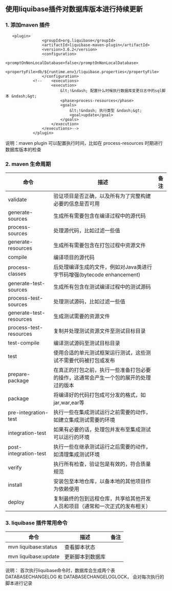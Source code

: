 ## 使用liquibase插件对数据库版本进行持续更新

### 1. 添加maven 插件
```
   <plugin>
                <groupId>org.liquibase</groupId>
                <artifactId>liquibase-maven-plugin</artifactId>
                <version>3.6.2</version>
                <configuration>
                    <promptOnNonLocalDatabase>false</promptOnNonLocalDatabase>
                    <propertyFile>db/${runtime.env}/liquibase.properties</propertyFile>
                </configuration>
            <!--    <executions>
                    <execution>
                        &lt;!&ndash; 配置什么时候执行数据库变更日志中的sql脚本 &ndash;&gt;
                        <phase>process-resources</phase>
                        <goals>
                            &lt;!&ndash; 执行类型 &ndash;&gt;
                            <goal>update</goal>
                        </goals>
                    </execution>
                </executions>-->
            </plugin>
```
说明：maven plugin 可以配置执行时间，比如在 process-resources 时期进行数据库版本的检查

### 2. maven 生命周期
命令|描述|备注
-----|-----|------
validate|验证项目是否正确，以及所有为了完整构建必要的信息是否可用|
generate-sources|生成所有需要包含在编译过程中的源代码|
process-sources|处理源代码，比如过滤一些值|
generate-resources|生成所有需要包含在打包过程中资源文件|
compile|编译项目的源代码|
process-classes|后处理编译生成的文件，例如对Java类进行字节码增强(bytecode enhancement)|
generate-test-sources|生成所有包含在测试编译过程中的测试源码|
process-test-sources|处理测试源码，比如过滤一些值|
generate-test-resources|生成测试需要的资源文件|
process-test-resources|复制并处理测试资源文件至测试目标目录|
test-compile|编译测试源码至测试目标目录|
test|使用合适的单元测试框架运行测试，这些测试不需要代码被打包或发布|
prepare-package|在真正的打包之前，执行一些准备打包必要的操作，这通常会产生一个包的展开的处理过的版本|
package|将编译好的代码打包成可分发的格式，如jar,war,ear等|
pre-integration-test|执行一些在集成测试运行之前需要的动作，如建立集成测试需要的环境|
integration-test|如果有必要的话，处理包并发布至集成测试可以运行的环境|
post-integration-test|执行一些在继承测试运行之后需要的动作，如清理集成测试环境|
verify|执行所有检查，验证包是有效的，符合质量规范|
install|安装包至本地仓库，以备本地的其他项目作为依赖使用|
deploy|复制最终的包到远程仓库，共享给其他开发人员和项目（通常和一次正式的发布相关）|

### 3. liquibase 插件常用命令
命令|描述|备注
-----|------|-----
mvn liquibase:status|查看脚本状态
mvn liquibase:update|更新脚本到数据库   

说明： 首次执行liquibase命令时，数据库会生成两个表 DATABASECHANGELOG 和 DATABASECHANGELOGLOCK， 会对每次执行的脚本进行记录